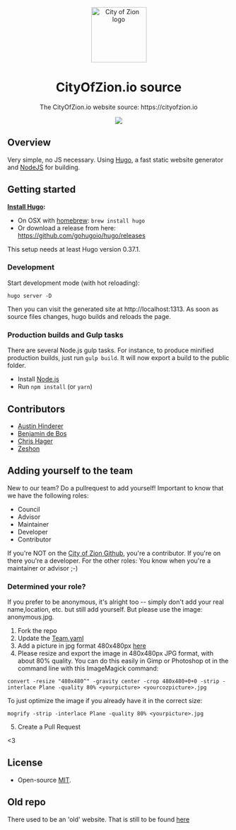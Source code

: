 <p align="center">
  <img 
    src="http://res.cloudinary.com/vidsy/image/upload/v1503160820/CoZ_Icon_DARKBLUE_200x178px_oq0gxm.png" 
    width="125px"
    alt="City of Zion logo">
</p>

<h1 align="center">CityOfZion.io source</h1>

<p align="center">
  The CityOfZion.io website source: https://cityofzion.io
</p>

<p align="center">
	<a href="https://travis-ci.org/CityOfZion/cityofzion-website">
		<img src="https://travis-ci.org/CityOfZion/cityofzion-website.svg?branch=master"/>
	</a>
</p>

## Overview
Very simple, no JS necessary. Using [Hugo](https://gohugo.io/), a fast static website generator and [NodeJS](https://nodejs.org) for building.

## Getting started

**[Install Hugo](https://gohugo.io/getting-started/installing/):**

* On OSX with [homebrew](https://brew.sh/): `brew install hugo`
* Or download a release from here: https://github.com/gohugoio/hugo/releases

This setup needs at least Hugo version 0.37.1.


### Development

Start development mode (with hot reloading):

```
hugo server -D
```

Then you can visit the generated site at http://localhost:1313. As soon as source
files changes, hugo builds and reloads the page.


### Production builds and Gulp tasks

There are several Node.js gulp tasks. For instance, to produce minified production builds,
just run `gulp build`. It will now export a build to the public folder.

* Install [Node.js](https://nodejs.org/en/download/)
* Run `npm install` (or `yarn`)

## Contributors
- [Austin Hinderer](https://github.com/austinhinderer)
- [Benjamin de Bos](https://github.com/woodehh)
- [Chris Hager](https://github.com/metachris)
- [Zeshon](https://github.com/zeshon)

## Adding yourself to the team
New to our team? Do a pullrequest to add yourself! Important to know that we have the following roles:
 - Council
 - Advisor
 - Maintainer
 - Developer
 - Contributor

If you're NOT on the [City of Zion Github](https://github.com/orgs/CityOfZion/people), you're a contributor. If you're on there you're a developer. For the other roles: You know when you're a maintainer or advisor ;-)

### Determined your role?
If you prefer to be anonymous, it's alright too -- simply don't add your real name,location, etc. but still add yourself. But please use the image: anonymous.jpg.
1. Fork the repo
2. Update the [Team.yaml](https://github.com/CityOfZion/cityofzion-website/blob/master/data/Team.yaml)
3. Add a picture in jpg format 480x480px [here](https://github.com/CityOfZion/cityofzion-website/tree/master/static/assets/images/team-images)
4. Please resize and export the image in 480x480px JPG format, with about 80% quality. You can do this easily in Gimp or Photoshop ot in the command line with this ImageMagick command:

```convert -resize "480x480^" -gravity center -crop 480x480+0+0 -strip -interlace Plane -quality 80% <yourpicture> <yourcozpicture>.jpg```

To just optimize the image if you already have it in the correct size:

```mogrify -strip -interlace Plane -quality 80% <yourpicture>.jpg```

5. Create a Pull Request

<3


## License

- Open-source [MIT](https://github.com/CityOfZion/neon-js/blob/master/LICENSE.md).

## Old repo
There used to be an 'old' website. That is still to be found [here](https://github.com/CityOfZion/website-deprecated)
